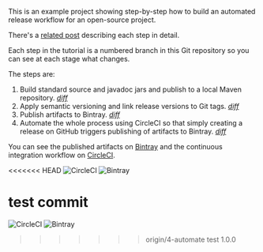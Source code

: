 This is an example project showing step-by-step how to build an automated release workflow for an open-source project.

There's a [related post](https://medium.com/@rfletcher_96265/an-automated-release-workflow-using-gradle-nebula-bintray-circleci-694e65184348) describing each step in detail.

Each step in the tutorial is a numbered branch in this Git repository so you can see at each stage what changes.

The steps are:

1. Build standard source and javadoc jars and publish to a local Maven repository. _[diff](https://github.com/maheshrajannan/gradle-release-demo/compare/1-build)_
2. Apply semantic versioning and link release versions to Git tags. _[diff](https://github.com/maheshrajannan/gradle-release-demo/compare/1-build...2-versioning)_
3. Publish artifacts to Bintray. _[diff](https://github.com/maheshrajannan/gradle-release-demo/compare/2-versioning...3-publish)_
4. Automate the whole process using CircleCI so that simply creating a release on GitHub triggers publishing of artifacts to Bintray. _[diff](https://github.com/maheshrajannan/gradle-release-demo/compare/3-publish...4-automate)_

You can see the published artifacts on [Bintray](https://bintray.com/maheshrajannan/demo/) and the continuous integration workflow on [CircleCI](https://circleci.com/gh/maheshrajannan/gradle-release-demo).

<<<<<<< HEAD
![CircleCI](https://img.shields.io/circleci/project/github/robfletcher/gradle-release-demo.svg?style=for-the-badge)
![Bintray](https://img.shields.io/bintray/v/robfletcher/demo/demo-core.svg?style=for-the-badge)

test commit
=======
![CircleCI](https://img.shields.io/circleci/project/github/maheshrajannan/gradle-release-demo.svg?style=for-the-badge)
![Bintray](https://img.shields.io/bintray/v/maheshrajannan/demo/demo-core.svg?style=for-the-badge)
>>>>>>> origin/4-automate
test 1.0.0